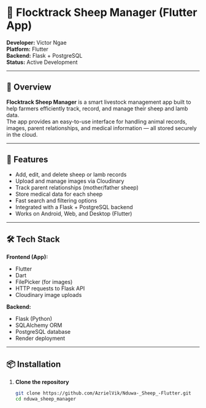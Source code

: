 # 🐑 Flocktrack Sheep Manager (Flutter App)

**Developer:** Victor Ngae  
**Platform:** Flutter  
**Backend:** Flask + PostgreSQL  
**Status:** Active Development  

---

## 📘 Overview

**Flocktrack Sheep Manager** is a smart livestock management app built to help farmers efficiently track, record, and manage their sheep and lamb data.  
The app provides an easy-to-use interface for handling animal records, images, parent relationships, and medical information — all stored securely in the cloud.

---

## 🚀 Features

- Add, edit, and delete sheep or lamb records  
- Upload and manage images via Cloudinary  
- Track parent relationships (mother/father sheep)  
- Store medical data for each sheep  
- Fast search and filtering options  
- Integrated with a Flask + PostgreSQL backend  
- Works on Android, Web, and Desktop (Flutter)

---

## 🛠️ Tech Stack

**Frontend (App):**
- Flutter  
- Dart  
- FilePicker (for images)  
- HTTP requests to Flask API  
- Cloudinary image uploads

**Backend:**
- Flask (Python)  
- SQLAlchemy ORM  
- PostgreSQL database  
- Render deployment

---

## 📦 Installation

1. **Clone the repository**
   ```bash
   git clone https://github.com/AzrielVik/Nduwa-_Sheep_-Flutter.git
   cd nduwa_sheep_manager
